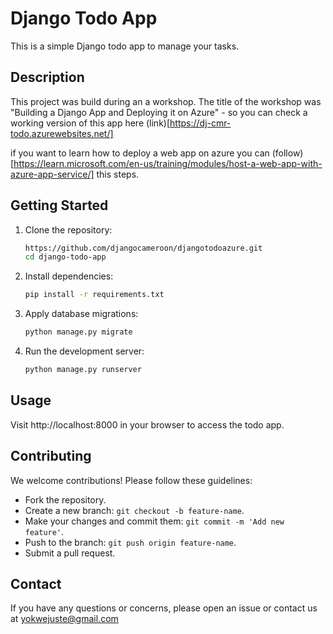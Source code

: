 # Django Todo App

This is a simple Django todo app to manage your tasks.


## Description
This project was build during an a workshop. The title of the workshop was "Building a Django App and Deploying it on Azure" -  so you can check a working version of this app here (link)[https://dj-cmr-todo.azurewebsites.net/]

if you want to learn how to deploy a web app on azure you can (follow)[https://learn.microsoft.com/en-us/training/modules/host-a-web-app-with-azure-app-service/] this steps.


## Getting Started

1. Clone the repository:

   ```bash
   https://github.com/djangocameroon/djangotodoazure.git
   cd django-todo-app
   ```

2. Install dependencies:

   ```bash
   pip install -r requirements.txt
   ```

3. Apply database migrations:

   ```bash
   python manage.py migrate
   ```

4. Run the development server:

   ```bash
   python manage.py runserver
   ```

## Usage

Visit http://localhost:8000 in your browser to access the todo app.

## Contributing

We welcome contributions! Please follow these guidelines:

- Fork the repository.
- Create a new branch: `git checkout -b feature-name`.
- Make your changes and commit them: `git commit -m 'Add new feature'`.
- Push to the branch: `git push origin feature-name`.
- Submit a pull request.

## Contact

If you have any questions or concerns, please open an issue or contact us at yokwejuste@gmail.com

